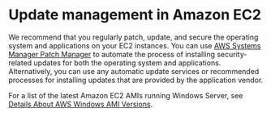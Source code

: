 # Update management in Amazon EC2<a name="update-management"></a>

We recommend that you regularly patch, update, and secure the operating system and applications on your EC2 instances\. You can use [AWS Systems Manager Patch Manager](https://docs.aws.amazon.com/systems-manager/latest/userguide/systems-manager-patch.html) to automate the process of installing security\-related updates for both the operating system and applications\. Alternatively, you can use any automatic update services or recommended processes for installing updates that are provided by the application vendor\.

For a list of the latest Amazon EC2 AMIs running Windows Server, see [Details About AWS Windows AMI Versions](https://docs.aws.amazon.com/AWSEC2/latest/WindowsGuide/windows-ami-version-history.html#windows-ami-versions)\.